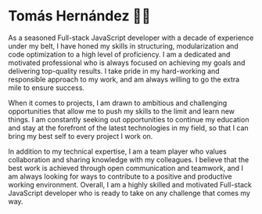 # Tomás Hernández 👨‍💻

As a seasoned Full-stack JavaScript developer with a decade of experience under my belt, I have honed my skills in structuring, modularization and code optimization to a high level of proficiency. I am a dedicated and motivated professional who is always focused on achieving my goals and delivering top-quality results. I take pride in my hard-working and responsible approach to my work, and am always willing to go the extra mile to ensure success.

When it comes to projects, I am drawn to ambitious and challenging opportunities that allow me to push my skills to the limit and learn new things. I am constantly seeking out opportunities to continue my education and stay at the forefront of the latest technologies in my field, so that I can bring my best self to every project I work on.

In addition to my technical expertise, I am a team player who values collaboration and sharing knowledge with my colleagues. I believe that the best work is achieved through open communication and teamwork, and I am always looking for ways to contribute to a positive and productive working environment. Overall, I am a highly skilled and motivated Full-stack JavaScript developer who is ready to take on any challenge that comes my way.
